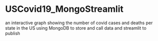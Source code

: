 # USCovid19_MongoStreamlit
an interactive graph showing the number of covid cases and deaths per state in the US using MongoDB to store and call data and streamlit to publish
